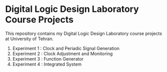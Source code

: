 # Digital Logic Design Laboratory Course Projects

This repository contains my Digital Logic Design Laboratory course projects at University of Tehran.

1. Experiment 1 : Clock and Periadic Signal Generation
2. Experiment 2 : Clock Adjustment and Monitoring
3. Experiment 3 : Function Generator
4. Experiment 4 : Integrated System
